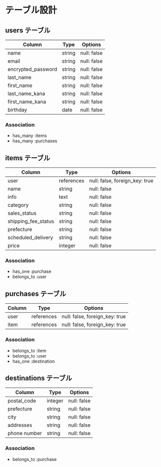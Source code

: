 # テーブル設計

## users テーブル

| Column             | Type    | Options     |
| ------------------ | ------  | ----------- |
| name               | string  | null: false |
| email              | string  | null: false |
| encrypted_password | string  | null: false |
| last_name          | string  | null: false |
| first_name         | string  | null: false |
| last_name_kana     | string  | null: false |
| first_name_kana    | string  | null: false |
| birthday           | date    | null: false |

### Association

- has_many :items
- has_many :purchases



## items テーブル

| Column              | Type       | Options                        |
| ------------------- | ---------- | ------------------------------ |
|user                 | references | null: false, foreign_key: true |
|name                 | string     | null: false                    |
|info                 | text       | null: false                    |
|category             | string     | null: false                    |
|sales_status         | string     | null: false                    |
|shipping_fee_status  | string     | null: false                    |
|prefecture           | string     | null: false                    | 
|scheduled_delivery   | string     | null: false                    |
|price                | integer    | null: false                    |


### Association

- has_one :purchase
- belongs_to :user

## purchases テーブル

| Column  | Type       | Options                        |
| ------- | ---------- | ------------------------------ |
| user    | references | null: false, foreign_key: true |
| item    | references | null: false, foreign_key: true |

### Association

- belongs_to :item
- belongs_to :user
- has_one :destination

## destinations テーブル

| Column       | Type    | Options     |
| ------------ | ------  | ----------- |
| postal_code  | integer | null: false |
| prefecture   | string  | null: false |
| city         | string  | null: false |
| addresses    | string  | null: false |
| phone number | string  | null: false |


### Association

- belongs_to :purchase

